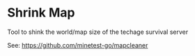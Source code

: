 # Shrink Map
Tool to shink the world/map size of the techage survival server

See: https://github.com/minetest-go/mapcleaner
